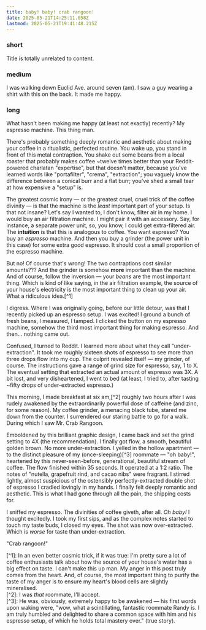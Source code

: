 ```yaml
---
title: baby! baby! crab rangoon!
date: 2025-05-21T14:25:11.058Z
lastmod: 2025-05-21T19:41:48.215Z
---
```

### short

Title is totally unrelated to content.

### medium

I was walking down Euclid Ave. around seven (am). I saw a guy wearing a shirt with this on the back. It made me happy.

### long

What hasn't been making me happy (at least not exactly) recently? My espresso machine. This thing man.

There's probably something deeply romantic and aesthetic about making your coffee in a ritualistic, perfected routine. You wake up, you stand in front of this metal contraption. You shake out some beans from a local roaster that probably makes coffee ~twelve times better than your Reddit-powered charlatan "expertise", but that doesn't matter, because you've learned words like "portafilter", "crema", "extraction"; you vaguely know the difference between a conical burr and a flat burr; you've shed a small tear at how expensive a "setup" is.

The greatest cosmic irony — or the greatest cruel, cruel trick of the coffee divinity — is that the machine is the *least* important part of your setup. Is that not insane? Let's say I wanted to, I don't know, filter air in my home. I would buy an air filtration machine. I might pair it with an accessory. Say, for instance, a separate power unit, so, you know, I could get extra-filtered air. The **intuition** is that this is analogous to coffee. You want espresso? You buy an *espresso* machine. And then you buy a grinder (the power unit in this case) for some extra good espresso. It should cost a small proportion of the espresso machine.

But no! Of course that's wrong! The two contraptions cost similar amounts??? And the grinder is somehow **more** important than the machine. And of course, follow the inversion — your *beans* are the most important thing. Which is kind of like saying, in the air filtration example, the source of your house's electricity is the most important thing to clean up your air. What a ridiculous idea.\[^1]

I digress. Where I was originally going, before our little detour, was that I recently picked up an espresso setup. I was excited! I ground a bunch of fresh beans, I measured, I tamped. I clicked the button on my espresso machine, somehow the third most important thing for making espresso. And then... nothing came out.

Confused, I turned to Reddit. I learned more about what they call "under-extraction". It took me roughly sixteen shots of espresso to see more than three drops flow into my cup. The culprit revealed itself — my grinder, of course. The instructions gave a range of grind size for espresso, say, 1 to X. The eventual setting that extracted an actual amount of espresso was 3X. A bit lost, and very disheartened, I went to bed (at least, I tried to, after tasting ~fifty drops of under-extracted espresso.)

This morning, I made breakfast at six am,\[^2] roughly two hours after I was rudely awakened by the extraordinarily powerful dose of caffeine (and zinc, for some reason). My coffee grinder, a menacing black tube, stared me down from the counter. I surrendered our staring battle to go for a walk. During which I saw Mr. Crab Rangoon.

Emboldened by this brilliant graphic design, I came back and set the grind setting to 4X (the recommendation). I finally got flow, a smooth, beautiful golden brown. No more under-extraction. I yelled in the hollow apartment — to the distinct pleasure of my (once-sleeping)\[^3] roommate — "oh baby!", heartened by this never-seen-before, generational, beautiful stream of coffee. The flow finished within 35 seconds. It operated at a 1:2 ratio. The notes of "nutella, grapefruit rind, and cacao nibs" were fragrant. I stirred lightly, almost suspicious of the ostensibly perfectly-extracted double shot of espresso I cradled lovingly in my hands. I finally felt deeply romantic and aesthetic. This is what I had gone through all the pain, the shipping costs for.

I sniffed my espresso. The divinities of coffee giveth, after all. *Oh baby!* I thought excitedly. I took my first sips, and as the complex notes started to touch my taste buds, I closed my eyes. The shot was now over-extracted. Which is *worse* for taste than under-extraction.

"Crab rangoon!"

\[^1]: In an even better cosmic trick, if it was true: I'm pretty sure a lot of coffee enthusiasts talk about how the source of your house's water has a big effect on taste. I can't make this up man. My anger in this post truly comes from the heart. And, of course, the most important thing to purify the taste of my anger is to ensure my heart's blood cells are slightly mineralised.\
\[^2]: I was *that* roommate, I'll accept.\
\[^3]: He was, obviously, extremely happy to be awakened — his first words upon waking were, "wow, what a scintillating, fantastic roommate Randy is. I am truly humbled and delighted to share a common space with him and his espresso setup, of which he holds total mastery over." (true story).
